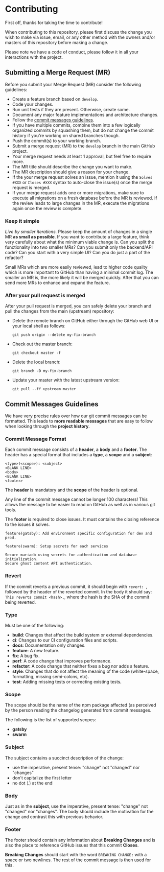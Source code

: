 # Contributing

First off, thanks for taking the time to contribute!

When contributing to this repository, please first discuss the change you wish
to make via issue, email, or any other method with the owners and/or masters of
this repository before making a change.

Please note we have a code of conduct, please follow it in all your interactions
with the project.

## Submitting a Merge Request (MR)

Before you submit your Merge Request (MR) consider the following guidelines:

- Create a feature branch based on `develop`.
- Code your changes.
- Run unit tests if they are present. Otherwise, create some.
- Document any major feature implementations and architecture changes.
- Follow the [commit messages guidelines](#commit-messages-guidelines).
- If you have multiple commits, combine them into a few logically organized
commits by squashing them, but do not change the commit history if you're
working on shared branches though.
- Push the commit(s) to your working branch.
- Submit a merge request (MR) to the `develop` branch in the main GitHub project.
- Your merge request needs at least 1 approval, but feel free to require more.
- The MR title should describe the change you want to make.
- The MR description should give a reason for your change.
- If the your merge request solves an issue, mention it using the `Solves #XXX` or
`Closes #XXX` syntax to auto-close the issue(s) once the merge request is merged.
- If your merge request adds one or more migrations, make sure to execute all
migrations on a fresh database before the MR is reviewed. If the review leads
to large changes in the MR, execute the migrations again once the review is complete.


### Keep it simple

*Live by smaller iterations.* Please keep the amount of changes in a single MR
**as small as possible**. If you want to contribute a large feature, think very
carefully about what the minimum viable change is. Can you split the functionality
into two smaller MRs? Can you submit only the backend/API code? Can you start
with a very simple UI? Can you do just a part of the refactor?

Small MRs which are more easily reviewed, lead to higher code quality which is
more important to GitHub than having a minimal commit log. The smaller an MR is,
the more likely it will be merged quickly. After that you can send more MRs to
enhance and expand the feature.

### After your pull request is merged

After your pull request is merged, you can safely delete your branch and pull
the changes from the main (upstream) repository:

* Delete the remote branch on GitHub either through the GitHub web UI or your
local shell as follows:

    ```shell
    git push origin --delete my-fix-branch
    ```

* Check out the master branch:

    ```shell
    git checkout master -f
    ```

* Delete the local branch:

    ```shell
    git branch -D my-fix-branch
    ```

* Update your master with the latest upstream version:

    ```shell
    git pull --ff upstream master
    ```

## Commit Messages Guidelines

We have very precise rules over how our git commit messages can be formatted.
This leads to **more readable messages** that are easy to follow when looking
through the **project history**.

### Commit Message Format
Each commit message consists of a **header**, a **body** and a **footer**. The
header has a special format that includes a **type**, a **scope** and a **subject**:

```
<type>(<scope>): <subject>
<BLANK LINE>
<body>
<BLANK LINE>
<footer>
```

The **header** is mandatory and the **scope** of the header is optional.

Any line of the commit message cannot be longer 100 characters! This allows the
message to be easier to read on GitHub as well as in various git tools.

The **footer** is required to close issues. It must contains the closing reference
to the issues it solves.

```
feature(gatsby): Add environment specific configuration for dev and prod.
```
```
feature(swarm): Setup secrets for each services

Secure mariadb using secrets for authentication and database initialization.
Secure ghost content API authentication.
```

### Revert
If the commit reverts a previous commit, it should begin with `revert: `, followed
by the header of the reverted commit. In the body it should say:
`This reverts commit <hash>.`, where the hash is the SHA of the commit being reverted.

### Type
Must be one of the following:

* **build**: Changes that affect the build system or external dependencies.
* **ci**: Changes to our CI configuration files and scripts.
* **docs**: Documentation only changes.
* **feature**: A new feature.
* **fix**: A bug fix.
* **perf**: A code change that improves performance.
* **refactor**: A code change that neither fixes a bug nor adds a feature.
* **style**: Changes that do not affect the meaning of the code (white-space, formatting, missing semi-colons, etc).
* **test**: Adding missing tests or correcting existing tests.

### Scope
The scope should be the name of the npm package affected (as perceived by the person reading the changelog generated from commit messages.

The following is the list of supported scopes:

* **gatsby**
* **swarm**

### Subject
The subject contains a succinct description of the change:

* use the imperative, present tense: "change" not "changed" nor "changes"
* don't capitalize the first letter
* no dot (.) at the end

### Body
Just as in the **subject**, use the imperative, present tense: "change" not "changed" nor "changes".
The body should include the motivation for the change and contrast this with previous behavior.

### Footer
The footer should contain any information about **Breaking Changes** and is also
the place to reference GitHub issues that this commit **Closes**.

**Breaking Changes** should start with the word `BREAKING CHANGE:` with a space
or two newlines. The rest of the commit message is then used for this.
